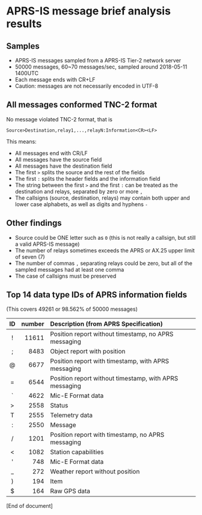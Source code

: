 # APRS-IS message brief analysis results

## Samples

* APRS-IS messages sampled from a APRS-IS Tier-2 network server
* 50000 messages, 60~70 messages/sec, sampled around 2018-05-11 1400UTC
* Each message ends with CR+LF
* Caution: messages are not necessarily encoded in UTF-8

## All messages conformed TNC-2 format

No message violated TNC-2 format, that is

    Source>Destination,relay1,...,relayN:Information<CR><LF>

This means:

* All messages end with CR/LF
* All messages have the source field
* All messages have the destination field
* The first `>` splits the source and the rest of the fields
* The first `:` splits the header fields and the information field 
* The string between the first `>` and the first `:` can be treated as the destination and relays, separated by zero or more `,`
* The callsigns (source, destination, relays) may contain both upper and lower case alphabets, as well as digits and hyphens `-`

## Other findings

* Source could be ONE letter such as `0` (this is not really a callsign, but still a valid APRS-IS message)
* The number of relays sometimes exceeds the APRS or AX.25 upper limit of seven (7)
* The number of commas `,` separating relays could be zero, but all of the sampled messages had at least one comma
* The case of callsigns must be preserved 

## Top 14 data type IDs of APRS information fields

(This covers 49261 or 98.562% of 50000 messages)

|ID |number | Description (from APRS Specification)|
|:-:|------:|:------------|
| ! | 11611 | Position report without timestamp, no APRS messaging |
| ; | 8483 | Object report with position |
| @ | 6677 | Position report with timestamp, with APRS messaging |
| = | 6544 | Position report without timestamp, with APRS messaging |
| ` | 4622 | Mic-E Format data |
| > | 2558 | Status |
| T | 2555 | Telemetry data |
| : | 2550 | Message |
| / | 1201 | Position report with timestamp, no APRS messaging |
| < | 1082 | Station capabilities |
| ' | 748 | Mic-E Format data |
| _ | 272 | Weather report without position |
| ) | 194 | Item |
| $ | 164 | Raw GPS data |

[End of document]
